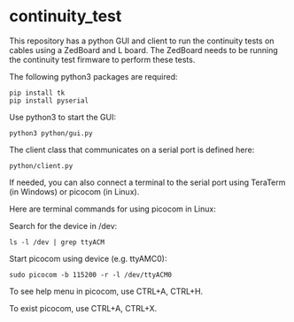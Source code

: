 # continuity_test

This repository has a python GUI and client to run the continuity tests on cables using a ZedBoard and L board.
The ZedBoard needs to be running the continuity test firmware to perform these tests.

The following python3 packages are required:
```
pip install tk
pip install pyserial
```

Use python3 to start the GUI:
```
python3 python/gui.py
```

The client class that communicates on a serial port is defined here:
```
python/client.py
```
If needed, you can also connect a terminal to the serial port using TeraTerm (in Windows) or picocom (in Linux).

Here are terminal commands for using picocom in Linux:

Search for the device in /dev:
```
ls -l /dev | grep ttyACM
```

Start picocom using device (e.g. ttyAMC0):
```
sudo picocom -b 115200 -r -l /dev/ttyACM0
```

To see help menu in picocom, use CTRL+A, CTRL+H.

To exist picocom, use CTRL+A, CTRL+X.

